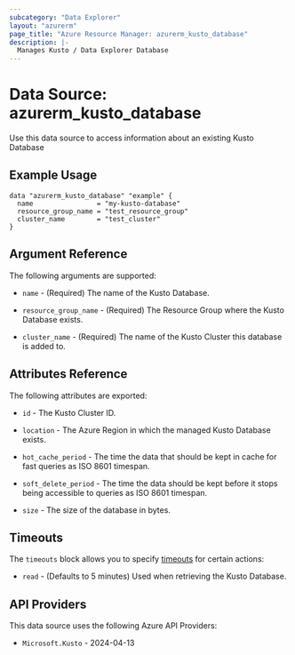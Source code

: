 ```yaml
---
subcategory: "Data Explorer"
layout: "azurerm"
page_title: "Azure Resource Manager: azurerm_kusto_database"
description: |-
  Manages Kusto / Data Explorer Database
---
```


# Data Source: azurerm_kusto_database

Use this data source to access information about an existing Kusto Database

## Example Usage

```hcl
data "azurerm_kusto_database" "example" {
  name                = "my-kusto-database"
  resource_group_name = "test_resource_group"
  cluster_name        = "test_cluster"
}
```

## Argument Reference

The following arguments are supported:

* `name` - (Required) The name of the Kusto Database.

* `resource_group_name` - (Required) The Resource Group where the Kusto Database exists.

* `cluster_name` - (Required) The name of the Kusto Cluster this database is added to.

## Attributes Reference

The following attributes are exported:

* `id` - The Kusto Cluster ID.

* `location` - The Azure Region in which the managed Kusto Database exists.

* `hot_cache_period` - The time the data that should be kept in cache for fast queries as ISO 8601 timespan.

* `soft_delete_period` - The time the data should be kept before it stops being accessible to queries as ISO 8601 timespan.

* `size` - The size of the database in bytes.

## Timeouts

The `timeouts` block allows you to specify [timeouts](https://www.terraform.io/language/resources/syntax#operation-timeouts) for certain actions:

* `read` - (Defaults to 5 minutes) Used when retrieving the Kusto Database.

## API Providers
<!-- This section is generated, changes will be overwritten -->
This data source uses the following Azure API Providers:

* `Microsoft.Kusto` - 2024-04-13
